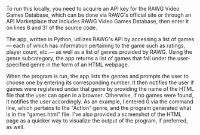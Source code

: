 To run this locally, you need to acquire an API key for the RAWG Video Games Database, which can be done via RAWG's
official site or through an API Marketplace that includes RAWG Video Games Database, then enter it on lines 8 and 31 of the source code. 

The app, written in Python, utilizes RAWG's API by accessing a list of games— each of which has information pertaining to the game such as ratings, player count, etc.— as well as a list of genres provided by RAWG. Using the genre subcategory, the app returns a list of games that fall under the user-specified genre in the form of an HTML webpage. 

When the program is run, the app lists the genres and prompts the user to choose one by entering its corresponding number. It then notifies the user if games were registered under that genre by providing the name of the HTML file that the user can open in a browser. Otherwise, if no games were found, it notifies the user accordingly. As an example, I entered 0 via the command line, which pertains to the "Action" genre, and the program generated what is in the "games.html" file. I've also provided a screenshot of the HTML page as a quicker way to visualize the output of the program, if preferred, as well. 
